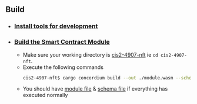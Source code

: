 ## Build

- ### [Install tools for development](https://developer.concordium.software/en/mainnet/smart-contracts/guides/setup-tools.html#setup-tools)
- ### [Build the Smart Contract Module](https://developer.concordium.software/en/mainnet/smart-contracts/guides/compile-module.html)
  - Make sure your working directory is [cis2-4907-nft](./) ie `cd cis2-4907-nft`.
  - Execute the following commands
    ```bash
    cis2-4907-nft$ cargo concordium build --out ./module.wasm --schema-out ./schema.bin
    ```
  - You should have [module file](./module.wasm) & [schema file](./schema.bin) if everything has executed normally
